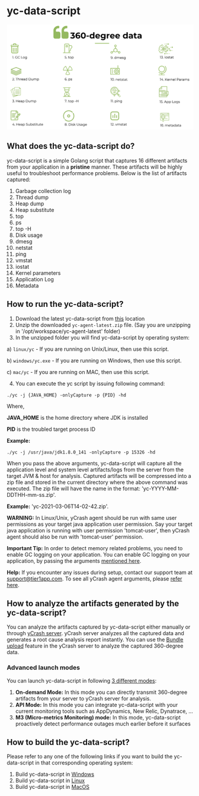 # yc-data-script

![img](/docs/images/360-degree.png)

## What does the yc-data-script do?

yc-data-script is a simple Golang script that captures 16 different artifacts from your application in a **pristine** manner. These artifacts will be highly useful to troubleshoot performance problems. Below is the list of artifacts captured:

1. Garbage collection log
2. Thread dump
3. Heap dump
4. Heap substitute
5. top
6. ps
7. top -H
8. Disk usage
9. dmesg
10. netstat
11. ping
12. vmstat
13. iostat
14. Kernel parameters
15. Application Log
16. Metadata

## How to run the yc-data-script?

1. Download the latest yc-data-script from [this](https://tier1app.com/dist/ycrash/yc-agent-latest.zip) location
2. Unzip the downloaded ```yc-agent-latest.zip``` file. (Say you are unzipping in '/opt/workspace/yc-agent-latest' folder)
3. In the unzipped folder you will find yc-data-script by operating system:

a) ```linux/yc``` - If you are running on Unix/Linux, then use this script.

b) ```windows/yc.exe``` - If you are running on Windows, then use this script.

c) ```mac/yc``` - If you are running on MAC, then use this script.

4. You can execute the yc script by issuing following command:
```
./yc -j {JAVA_HOME} -onlyCapture -p {PID} -hd
```
Where,

**JAVA_HOME** is the home directory where JDK is installed

**PID** is the troubled target process ID

**Example:**

```
./yc -j /usr/java/jdk1.8.0_141 -onlyCapture -p 15326 -hd
```
When you pass the above arguments, yc-data-script will capture all the application level and system level artifacts/logs from the server from the target JVM & host for analysis. Captured artifacts will be compressed into a zip file and stored in the current directory where the above command was executed. The zip file will have the name in the format: 'yc-YYYY-MM-DDTHH-mm-ss.zip'. 
    
**Example:** 'yc-2021-03-06T14-02-42.zip'.

**WARNING:** In Linux/Unix, yCrash agent should be run with same user permissions as your target java application user permission. Say your target java application is running with user permission 'tomcat-user', then yCrash agent should also be run with 'tomcat-user' permission.

**Important Tip:** In order to detect memory related problems, you need to enable GC logging on your application. You can enable GC logging on your application, by passing the arguments [mentioned here](https://docs.ycrash.io/ycrash-features/ycrash-faq/how-to-enable-gc-logs.html).

**Help:** If you encounter any issues during setup, contact our support team at [support@tier1app.com](support@tier1app.com). To see all yCrash agent arguments, please [refer here](https://docs.ycrash.io/ycrash-agent/all-agent-arguments.html).

## How to analyze the artifacts generated by the yc-data-script?

You can analyze the artifacts captured by yc-data-script either manually or through [yCrash server](https://ycrash.io/). yCrash server analyzes all the captured data and generates a root cause analysis report instantly. You can use the [Bundle upload](https://docs.ycrash.io/ycrash-features/bundle-upload.html#step-1-go-to-upload-incident-form) feature in the yCrash server to analyze the captured 360-degree data. 

### Advanced launch modes

You can launch yc-data-script in following [3 different modes](https://docs.ycrash.io/ycrash-agent/launch-modes/introduction.html):

1. **On-demand Mode:** In this mode you can directly transmit 360-degree artifacts from your server to yCrash server for analysis.
2. **API Mode:** In this mode you can integrate yc-data-script with your current monitoring tools such as AppDynamics, New Relic, Dynatrace, …
3. **M3 (Micro-metrics Monitoring) mode:** In this mode, yc-data-script proactively detect performance outages much earlier before it surfaces

## How to build the yc-data-script?

Please refer to any one of the following links if you want to build the yc-data-script in that corresponding operating system:

1. Build yc-data-script in [Windows](/docs/build/build_agent_windows.md)
2. Build yc-data-script in [Linux](/docs/build/build_agent_linux_macos.md)
3. Build yc-data-script in [MacOS](/docs/build/build_agent_linux_macos.md)